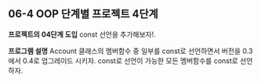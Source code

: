 06-4 OOP 단계별 프로젝트 4단계
---
**프로젝트의 04단계 도입**
const 선언을 추가해보자!.

**프로그램 설명**
Account 클래스의 멤버함수 중 일부를 const로 선언하면서 버전을 0.3 에서 0.4로 업그레이드 시키자. const로 선언이 가능한 모든 멤버함수를 const로 선언하자.